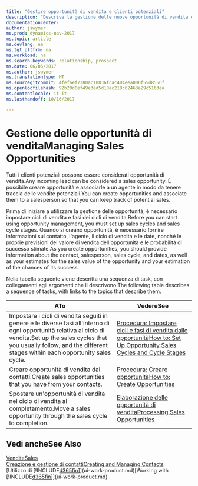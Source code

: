 ```yaml
---
title: "Gestire opportunità di vendita e clienti potenziali"
description: "Descrive la gestione delle nuove opportunità di vendita o dei clienti potenziali in Dynamics NAV e l'associazione dell'opportunità con un agente per tenere traccia delle vendite potenziali."
documentationcenter: 
author: jswymer
ms.prod: dynamics-nav-2017
ms.topic: article
ms.devlang: na
ms.tgt_pltfrm: na
ms.workload: na
ms.search.keywords: relationship, prospect
ms.date: 06/06/2017
ms.author: jswymer
ms.translationtype: HT
ms.sourcegitcommit: 4fefaef7380ac10836fcac404eea006f55d8556f
ms.openlocfilehash: 92b20d0ef49e3ed5d10ec218c62463a29c5163ea
ms.contentlocale: it-it
ms.lasthandoff: 10/16/2017

---
```

# <a name="managing-sales-opportunities"></a><span data-ttu-id="db026-103">Gestione delle opportunità di vendita</span><span class="sxs-lookup"><span data-stu-id="db026-103">Managing Sales Opportunities</span></span>
<span data-ttu-id="db026-104">Tutti i clienti potenziali possono essere considerati opportunità di vendita.</span><span class="sxs-lookup"><span data-stu-id="db026-104">Any incoming lead can be considered a sales opportunity.</span></span> <span data-ttu-id="db026-105">È possibile creare opportunità e associarle a un agente in modo da tenere traccia delle vendite potenziali.</span><span class="sxs-lookup"><span data-stu-id="db026-105">You can create opportunities and associate them to a salesperson so that you can keep track of potential sales.</span></span>

<span data-ttu-id="db026-106">Prima di iniziare a utilizzare la gestione delle opportunità, è necessario impostare cicli di vendita e fasi dei cicli di vendita.</span><span class="sxs-lookup"><span data-stu-id="db026-106">Before you can start using opportunity management, you must set up sales cycles and sales cycle stages.</span></span> <span data-ttu-id="db026-107">Quando si creano opportunità, è necessario fornire informazioni sul contatto, l'agente, il ciclo di vendita e le date, nonché le proprie previsioni del valore di vendita dell'opportunità e le probabilità di successo stimate.</span><span class="sxs-lookup"><span data-stu-id="db026-107">As you create opportunities, you should provide information about the contact, salesperson, sales cycle, and dates, as well as your estimates for the sales value of the opportunity and your estimation of the chances of its success.</span></span>

<span data-ttu-id="db026-108">Nella tabella seguente viene descritta una sequenza di task, con collegamenti agli argomenti che li descrivono.</span><span class="sxs-lookup"><span data-stu-id="db026-108">The following table describes a sequence of tasks, with links to the topics that describe them.</span></span> 

| <span data-ttu-id="db026-109">A</span><span class="sxs-lookup"><span data-stu-id="db026-109">To</span></span> | <span data-ttu-id="db026-110">Vedere</span><span class="sxs-lookup"><span data-stu-id="db026-110">See</span></span> |
| --- | --- |
| <span data-ttu-id="db026-111">Impostare i cicli di vendita seguiti in genere e le diverse fasi all'interno di ogni opportunità relativa al ciclo di vendita.</span><span class="sxs-lookup"><span data-stu-id="db026-111">Set up the sales cycles that you usually follow, and the different stages within each opportunity sales cycle.</span></span> |[<span data-ttu-id="db026-112">Procedura: Impostare cicli e fasi di vendita dalle opportunità</span><span class="sxs-lookup"><span data-stu-id="db026-112">How to: Set Up Opportunity Sales Cycles and Cycle Stages</span></span>](marketing-how-setup-opportunity-sales-cycles-stages.md) |
| <span data-ttu-id="db026-113">Creare opportunità di vendita dai contatti.</span><span class="sxs-lookup"><span data-stu-id="db026-113">Create sales opportunities that you have from your contacts.</span></span> |[<span data-ttu-id="db026-114">Procedura: Creare opportunità</span><span class="sxs-lookup"><span data-stu-id="db026-114">How to: Create Opportunities</span></span>](marketing-how-create-opportunities.md) |
| <span data-ttu-id="db026-115">Spostare un'opportunità di vendita nel ciclo di vendita al completamento.</span><span class="sxs-lookup"><span data-stu-id="db026-115">Move a sales opportunity through the sales cycle to completion.</span></span> |[<span data-ttu-id="db026-116">Elaborazione delle opportunità di vendita</span><span class="sxs-lookup"><span data-stu-id="db026-116">Processing Sales Opportunities</span></span>](marketing-processing-sales-opportunities.md) |

## <a name="see-also"></a><span data-ttu-id="db026-117">Vedi anche</span><span class="sxs-lookup"><span data-stu-id="db026-117">See Also</span></span>
[<span data-ttu-id="db026-118">Vendite</span><span class="sxs-lookup"><span data-stu-id="db026-118">Sales</span></span>](sales-manage-sales.md)  
[<span data-ttu-id="db026-119">Creazione e gestione di contatti</span><span class="sxs-lookup"><span data-stu-id="db026-119">Creating and Managing Contacts</span></span>](marketing-contacts.md)  
<span data-ttu-id="db026-120">[Utilizzo di [!INCLUDE[d365fin](includes/d365fin_md.md)]](ui-work-product.md)</span><span class="sxs-lookup"><span data-stu-id="db026-120">[Working with [!INCLUDE[d365fin](includes/d365fin_md.md)]](ui-work-product.md)</span></span>

